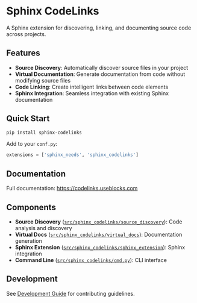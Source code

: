 # Sphinx CodeLinks

A Sphinx extension for discovering, linking, and documenting source code across projects.

## Features

- **Source Discovery**: Automatically discover source files in your project
- **Virtual Documentation**: Generate documentation from code without modifying source files
- **Code Linking**: Create intelligent links between code elements
- **Sphinx Integration**: Seamless integration with existing Sphinx documentation

## Quick Start

```bash
pip install sphinx-codelinks
```

Add to your `conf.py`:

```python
extensions = ['sphinx_needs', 'sphinx_codelinks']
```

## Documentation

Full documentation: https://codelinks.useblocks.com

## Components

- **Source Discovery** ([`src/sphinx_codelinks/source_discovery`](src/sphinx_codelinks/source_discovery)): Code analysis and discovery
- **Virtual Docs** ([`src/sphinx_codelinks/virtual_docs`](src/sphinx_codelinks/virtual_docs)): Documentation generation
- **Sphinx Extension** ([`src/sphinx_codelinks/sphinx_extension`](src/sphinx_codelinks/sphinx_extension)): Sphinx integration
- **Command Line** ([`src/sphinx_codelinks/cmd.py`](src/sphinx_codelinks/cmd.py)): CLI interface

## Development

See [Development Guide](docs/source/development/) for contributing guidelines.
